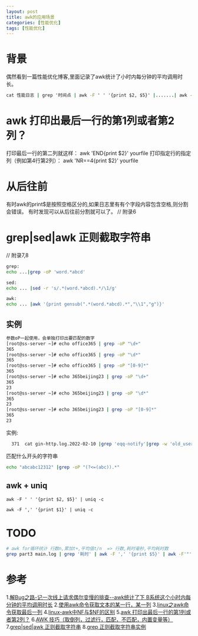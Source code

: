 ```yaml
---
layout: post
title: awk的应用场景
categories: [性能优化]
tags: [性能优化]
---
```


# 背景
偶然看到一篇性能优化博客,里面记录了awk统计了小时内每分钟的平均调用时长。

```cmd
cat 性能日志 | grep '时间点 | awk -F ' ' '{print $2, $5}' |.......| awk -F ' ' '{sum[$1]+=$3;count[$1]+=1}END{for(i in sum) {print i,sum[i]/count[i]}}'   
```


# awk 打印出最后一行的第1列或者第2列？
打印最后一行的第二列就这样：
awk 'END{print $2}' yourfile
打印指定行的指定列（例如第4行第2列）：
awk 'NR==4{print $2}' yourfile


# 从后往前
有时awk的print$是按照空格区分的,如果日志里有有个字段内容包含空格,则分割会错误。
有时发现可以从后往前分割就可以了。
// 附录6


# grep|sed|awk 正则截取字符串
// 附录7,8
```bash
grep: 
echo ...|grep -oP 'word.*abcd'

sed:
echo ... |sed -r 's/.*(word.*abcd).*/\1/g'

awk:
echo ... |awk '{print gensub(".*(word.*abcd).*","\\1","g")}' 
```

## 实例
```bash
参数oP一起使用，会单独打印出要匹配的数字
[root@ss-server ~]# echo office365 | grep -oP "\d+"
365
[root@ss-server ~]# echo office365 | grep -oP "\d*"
365
[root@ss-server ~]# echo office365 | grep -oP "[0-9]*"
365
[root@ss-server ~]# echo 365beijing23 | grep -oP "\d+"
365
23
[root@ss-server ~]# echo 365beijing23 | grep -oP "\d*"
365
23
[root@ss-server ~]# echo 365beijing23 | grep -oP "[0-9]*"
365
23
```

实例: 
```bash
  371  cat gin-http.log.2022-02-10 |grep 'eqq-notify'|grep -w 'old_user_tag=gdt-yfioslk'|grep -w 'app_type=ios'|grep -oP 'muid.*?&'> old_user_idfa.txt
```

匹配什么开头的字符串 
```bash
echo "abcabc12312" |grep -oP "(?<=(abc)).*"
```


## awk + uniq
```shell
awk -F ' ' '{print $2, $5}' | uniq -c

awk -F ',' '{print $1}' | uniq -c
```


# TODO
```sh
# awk for循环统计 行数n,累加t+,平均值t/n  => 行数,耗时毫秒,平均耗时数
grep part3 main.log | grep '耗时' | awk -F ',' '{print $5}' | awk -F'"' '{print $4}' | awk -F"." '{n+=1; t+=$1} END{print n, t, t/n}'
```

# 参考
1.[解Bug之路-记一次线上请求偶尔变慢的排查--awk统计了下 B系统这个小时内每分钟的平均调用时长](https://my.oschina.net/alchemystar/blog/4651051)
2.[使用awk命令获取文本的某一行，某一列](https://blog.csdn.net/aywb1314/article/details/52239281)
3.[linux之awk命令获取最后一列](https://blog.csdn.net/slx_2011/article/details/19827307)
4.[linux-awk中NF与$NF的区别](https://blog.csdn.net/github_33736971/article/details/54286736)
5.[awk 打印出最后一行的第1列或者第2列？](https://zhidao.baidu.com/question/625631586977326644.html)
6.[AWK 技巧（取倒列，过滤行，匹配，不匹配，内置变量等）](https://www.cnblogs.com/kevingrace/p/8481965.html)
7.[grep|sed|awk 正则截取字符串](https://segmentfault.com/q/1010000003751141###)
8.[grep 正则截取字符串实例](https://www.cnblogs.com/kevingrace/p/9299232.html)